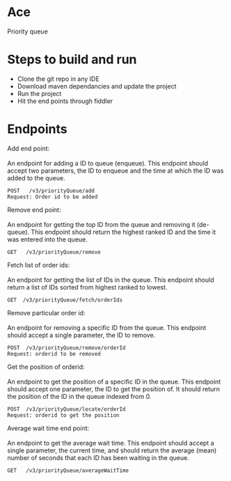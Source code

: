 # Ace
Priority queue

# Steps to build and run
- Clone the git repo in any IDE
- Download maven dependancies and update the project
- Run the project
- Hit the end points through fiddler


# Endpoints

Add end point: <br></br>
An endpoint for adding a ID to queue (enqueue). This endpoint should
accept two parameters, the ID to enqueue and the time at which the ID
was added to the queue. 
```
POST   /v3/priorityQueue/add
Request: Order id to be added
```

Remove end point: <br></br>
An endpoint for getting the top ID from the queue and removing it (de-
queue). This endpoint should return the highest ranked ID and the time
it was entered into the queue.

```
GET   /v3/priorityQueue/remove

```

Fetch list of order ids: <br></br>
An endpoint for getting the list of IDs in the queue. This endpoint should
return a list of IDs sorted from highest ranked to lowest.

```
GET  /v3/priorityQueue/fetch/orderIds
```

Remove particular order id: <br></br>
An endpoint for removing a specific ID from the queue. This endpoint
should accept a single parameter, the ID to remove.

```
POST  /v3/priorityQueue/remove/orderId
Request: orderid to be removed
```

Get the position of orderid: <br></br>
An endpoint to get the position of a specific ID in the queue. This endpoint
should accept one parameter, the ID to get the position of. It should return
the position of the ID in the queue indexed from 0.

```
POST  /v3/priorityQueue/locate/orderId
Request: orderid to get the position
```

Average wait time end point: <br></br>
An endpoint to get the average wait time. This endpoint should accept a
single parameter, the current time, and should return the average (mean)
number of seconds that each ID has been waiting in the queue.

```
GET   /v3/priorityQueue/averageWaitTime
```
